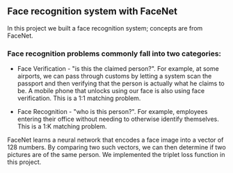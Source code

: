 ## Face recognition system with FaceNet

In this project we built a face recognition system; concepts are from FaceNet. 

### Face recognition problems commonly fall into two categories:

 - Face Verification - "is this the claimed person?". For example, at some airports, we can pass through customs by letting a system scan the passport and then verifying that the person is actually what he claims to be. A mobile phone that unlocks using our face is also using face verification. This is a 1:1 matching problem.

 - Face Recognition - "who is this person?". For example, employees entering their office without needing to otherwise identify themselves. This is a 1:K matching problem. 

FaceNet learns a neural network that encodes a face image into a vector of 128 numbers. By comparing two such vectors, we can then determine if two pictures are of the same person. We implemented the triplet loss function in this project.
